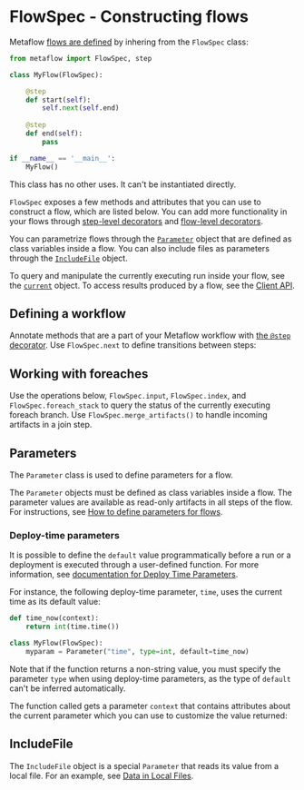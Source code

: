 # FlowSpec - Constructing flows

<!-- WARNING: THIS FILE WAS AUTOGENERATED! DO NOT EDIT! Instead, edit the notebook w/the location & name as this file. -->

Metaflow [flows are defined](/metaflow/basics) by inhering from the `FlowSpec` class:
```python
from metaflow import FlowSpec, step

class MyFlow(FlowSpec):

    @step
    def start(self):
        self.next(self.end)
       
    @step
    def end(self):
        pass

if __name__ == '__main__':
    MyFlow()
```

This class has no other uses. It can't be instantiated directly.

`FlowSpec` exposes a few methods and attributes that you can use to construct a flow, which are listed below. You can add more functionality in your flows through [step-level decorators](step-decorators) and [flow-level decorators](flow-decorators).

You can parametrize flows through the [`Parameter`](#parameters) object that are defined as class variables inside a flow. You can also include files as parameters through the [`IncludeFile`](#includefile) object.

To query and manipulate the currently executing run inside your flow, see the [`current`](current) object. To access results produced by a flow, see the [Client API](client).

## Defining a workflow

Annotate methods that are a part of your Metaflow workflow with [the `@step` decorator](/api/step-decorators/step). Use `FlowSpec.next` to define transitions between steps:


<DocSection type="method" name="FlowSpec.next" module="metaflow" show_import="False" heading_level="4" link="https://github.com/Netflix/metaflow/tree/master/metaflow/flowspec.py#L492">
<SigArgSection>
<SigArg name="*dsts, foreach=None" />
</SigArgSection>
<Description summary="Indicates the next step to execute after this step has completed." extended_summary="This statement should appear as the last statement of each step, except\nthe end step.\n\nThere are several valid formats to specify the next step:\n\n- Straight-line connection: `self.next(self.next_step)` where `next_step` is a method in\n  the current class decorated with the `@step` decorator.\n\n- Static fan-out connection: `self.next(self.step1, self.step2, ...)` where `stepX` are\n  methods in the current class decorated with the `@step` decorator.\n\n- Foreach branch:\n  ```\n  self.next(self.foreach_step, foreach='foreach_iterator')\n  ```\n  In this situation, `foreach_step` is a method in the current class decorated with the\n  `@step` docorator and `foreach_iterator` is a variable name in the current class that\n  evaluates to an iterator. A task will be launched for each value in the iterator and\n  each task will execute the code specified by the step `foreach_step`." />
<ParamSection name="Parameters">
	<Parameter name="dsts" type="Method" desc="One or more methods annotated with `@step`." />
</ParamSection>
<ParamSection name="Raises">
	<Parameter type="InvalidNextException" desc="Raised if the format of the arguments does not match one of the ones given above." />
</ParamSection>
</DocSection>


## Working with foreaches

Use the operations below, `FlowSpec.input`, `FlowSpec.index`, and `FlowSpec.foreach_stack` to query the status of the currently executing foreach branch. Use `FlowSpec.merge_artifacts()` to handle incoming artifacts in a join step.


<DocSection type="property" name="FlowSpec.input" module="metaflow.flowspec" show_import="False" heading_level="4" link="https://github.com/Netflix/metaflow/tree/master/">

<Description summary="The value of the foreach artifact in this foreach branch.\n\nIn a foreach step, multiple instances of this step (tasks) will be executed,\none for each element in the foreach. This property returns the element passed\nto the current task. If this is not a foreach step, this returns None.\n\nIf you need to know the values of the parent tasks in a nested foreach, use\n`FlowSpec.foreach_stack`.\n" />
<ParamSection name="Returns">
<Parameter type="object" desc="Input passed to the foreach task." />
</ParamSection>
</DocSection>



<DocSection type="property" name="FlowSpec.index" module="metaflow.flowspec" show_import="False" heading_level="4" link="https://github.com/Netflix/metaflow/tree/master/">

<Description summary="The index of this foreach branch.\n\nIn a foreach step, multiple instances of this step (tasks) will be executed,\none for each element in the foreach. This property returns the zero based index\nof the current task. If this is not a foreach step, this returns None.\n\nIf you need to know the indices of the parent tasks in a nested foreach, use\n`FlowSpec.foreach_stack`.\n" />
<ParamSection name="Returns">
<Parameter type="int" desc="Index of the task in a foreach step." />
</ParamSection>
</DocSection>



<DocSection type="method" name="FlowSpec.foreach_stack" module="metaflow" show_import="False" heading_level="4" link="https://github.com/Netflix/metaflow/tree/master/metaflow/flowspec.py#L273">
<SigArgSection>
<SigArg name="self" />
</SigArgSection>
<Description summary="Returns the current stack of foreach indexes and values for the current step." extended_summary="Use this information to understand what data is being processed in the current\nforeach branch. For example, considering the following code:\n```\n@step\ndef root(self):\n    self.split_1 = ['a', 'b', 'c']\n    self.next(self.nest_1, foreach='split_1')\n\n@step\ndef nest_1(self):\n    self.split_2 = ['d', 'e', 'f', 'g']\n    self.next(self.nest_2, foreach='split_2'):\n\n@step\ndef nest_2(self):\n    foo = self.foreach_stack()\n```\n\n`foo` will take the following values in the various tasks for nest_2:\n```\n    [(0, 3, 'a'), (0, 4, 'd')]\n    [(0, 3, 'a'), (1, 4, 'e')]\n    ...\n    [(0, 3, 'a'), (3, 4, 'g')]\n    [(1, 3, 'b'), (0, 4, 'd')]\n    ...\n```\nwhere each tuple corresponds to:\n\n- The index of the task for that level of the loop.\n- The number of splits for that level of the loop.\n- The value for that level of the loop.\n\nNote that the last tuple returned in a task corresponds to:\n\n- 1st element: value returned by `self.index`.\n- 3rd element: value returned by `self.input`." />
<ParamSection name="Returns">
	<Parameter type="List[Tuple[int, int, object]]" desc="An array describing the current stack of foreach steps." />
</ParamSection>
</DocSection>



<DocSection type="method" name="FlowSpec.merge_artifacts" module="metaflow" show_import="False" heading_level="4" link="https://github.com/Netflix/metaflow/tree/master/metaflow/flowspec.py#L357">
<SigArgSection>
<SigArg name="self" /><SigArg name="inputs" /><SigArg name="exclude" default="[]" /><SigArg name="include" default="[]" />
</SigArgSection>
<Description summary="Helper function for merging artifacts in a join step." extended_summary="This function takes all the artifacts coming from the branches of a\njoin point and assigns them to self in the calling step. Only artifacts\nnot set in the current step are considered. If, for a given artifact, different\nvalues are present on the incoming edges, an error will be thrown and the artifacts\nthat conflict will be reported.\n\nAs a few examples, in the simple graph: A splitting into B and C and joining in D:\n```\nA:\n  self.x = 5\n  self.y = 6\nB:\n  self.b_var = 1\n  self.x = from_b\nC:\n  self.x = from_c\n\nD:\n  merge_artifacts(inputs)\n```\nIn D, the following artifacts are set:\n  - `y` (value: 6), `b_var` (value: 1)\n  - if `from_b` and `from_c` are the same, `x` will be accessible and have value `from_b`\n  - if `from_b` and `from_c` are different, an error will be thrown. To prevent this error,\n    you need to manually set `self.x` in D to a merged value (for example the max) prior to\n    calling `merge_artifacts`." />
<ParamSection name="Parameters">
	<Parameter name="inputs" type="List[Steps]" desc="Incoming steps to the join point." />
	<Parameter name="exclude" type="List[str], optional" desc="If specified, do not consider merging artifacts with a name in `exclude`.\nCannot specify if `include` is also specified." />
	<Parameter name="include" type="List[str], optional" desc="If specified, only merge artifacts specified. Cannot specify if `exclude` is\nalso specified." />
</ParamSection>
<ParamSection name="Raises">
	<Parameter type="MetaflowException" desc="This exception is thrown if this is not called in a join step." />
	<Parameter type="UnhandledInMergeArtifactsException" desc="This exception is thrown in case of unresolved conflicts." />
	<Parameter type="MissingInMergeArtifactsException" desc="This exception is thrown in case an artifact specified in `include` cannot\nbe found." />
</ParamSection>
</DocSection>


## Parameters

The `Parameter` class is used to define parameters for a flow.

The `Parameter` objects must be defined as class variables inside a flow. The parameter values are available as read-only artifacts in all steps of the flow. For instructions, see [How to define parameters for flows](/metaflow/basics#how-to-define-parameters-for-flows).


<DocSection type="class" name="Parameter" module="metaflow" show_import="False" heading_level="3" link="https://github.com/Netflix/metaflow/tree/master/metaflow/parameters.py#L162">
<SigArgSection>
<SigArg name="name" /><SigArg name="**kwargs" />
</SigArgSection>
<Description summary="Defines a parameter for a flow." extended_summary="Parameters must be instantiated as class variables in flow classes, e.g.\n```\nclass MyFlow(FlowSpec):\n    param = Parameter('myparam')\n```\nin this case, the parameter is specified on the command line as\n```\npython myflow.py run --myparam=5\n```\nand its value is accessible through a read-only artifact like this:\n```\nprint(self.param == 5)\n```\nNote that the user-visible parameter name, `myparam` above, can be\ndifferent than the artifact name, `param` above.\n\nThe parameter value is converted to a Python type based on the `type`\nargument or to match the type of `default`, if it is set." />
<ParamSection name="Parameters">
	<Parameter name="name" type="str" desc="User-visible parameter name." />
	<Parameter name="default" type="str or float or int or bool or `JSONType` or a function." desc="Default value for the parameter. Use a special `JSONType` class to\nindicate that the value must be a valid JSON object. A function\nimplies that the parameter corresponds to a *deploy-time parameter*.\nThe type of the default value is used as the parameter `type`." />
	<Parameter name="type" type="type" desc="If `default` is not specified, define the parameter type. Specify\none of `str`, `float`, `int`, `bool`, or `JSONType` (Default: str)." />
	<Parameter name="help" type="str" desc="Help text to show in `run --help`." />
	<Parameter name="required" type="bool" desc="Require that the user specified a value for the parameter.\n`required=True` implies that the `default` is not used." />
	<Parameter name="show_default" type="bool" desc="If True, show the default value in the help text (Default: True)." />
</ParamSection>
</DocSection>


### Deploy-time parameters

It is possible to define the `default` value programmatically before a run or a deployment is executed through a user-defined function. For more information, see [documentation for Deploy Time Parameters](/going-to-production-with-metaflow/scheduling-metaflow-flows/scheduling-with-aws-step-functions#deploy-time-parameters).

For instance, the following deploy-time parameter, `time`, uses the current time as its default value:
```python
def time_now(context):
    return int(time.time())

class MyFlow(FlowSpec):
    myparam = Parameter("time", type=int, default=time_now)
```
Note that if the function returns a non-string value, you must specify the parameter `type` when using deploy-time parameters, as the type of `default` can't be inferred automatically.

The function called gets a parameter `context` that contains attributes about the current parameter which you can use to customize the value returned:


<DocSection type="class" name="ParameterContext" module="metaflow" show_import="False" heading_level="3" link="https://github.com/Netflix/metaflow/tree/master/">
<SigArgSection>

</SigArgSection>
<Description summary="Information about the parameter being evaluated." />
<ParamSection name="Attributes">
	<Parameter name="flow_name" type="str" desc="Flow name" />
	<Parameter name="user_name" type="str" desc="User name" />
	<Parameter name="parameter_name" type="str" desc="Parameter name" />
</ParamSection>
</DocSection>


## IncludeFile

The `IncludeFile` object is a special `Parameter` that reads its value from a local file. For an example, see [Data in Local Files](/metaflow/data#data-in-local-files).


<DocSection type="class" name="IncludeFile" module="metaflow" show_import="False" heading_level="3" link="https://github.com/Netflix/metaflow/tree/master/metaflow/includefile.py#L273">
<SigArgSection>
<SigArg name="name, **kwargs" />
</SigArgSection>
<Description summary="Includes a local file as a parameter for the flow." extended_summary="`IncludeFile` behaves like `Parameter` except that it reads its value from a file instead of\nthe command line. The file path is provided as the parameter value. The file contents are\nsaved as a read-only artifact which is available in all steps of the flow." />
<ParamSection name="Parameters">
	<Parameter name="name" type="str" desc="User-visible parameter name." />
	<Parameter name="default" type="str" desc="Default path to a local file." />
	<Parameter name="is_text" type="bool" desc="Convert the file contents to a string using the provided `encoding` (Default: True).\nIf False, the artifact is stored in `bytes`." />
	<Parameter name="encoding" type="str" desc="Use this encoding to decode the file contexts if `is_text=True` (default: `utf-8`)." />
	<Parameter name="required" type="bool" desc="Require that the user specified a value for the parameter.\n`required=True` implies that the `default` is not used." />
	<Parameter name="help" type="str" desc="Help text to show in `run --help`." />
	<Parameter name="show_default" type="bool" desc="If True, show the default value in the help text (Default: True)." />
</ParamSection>
</DocSection>

